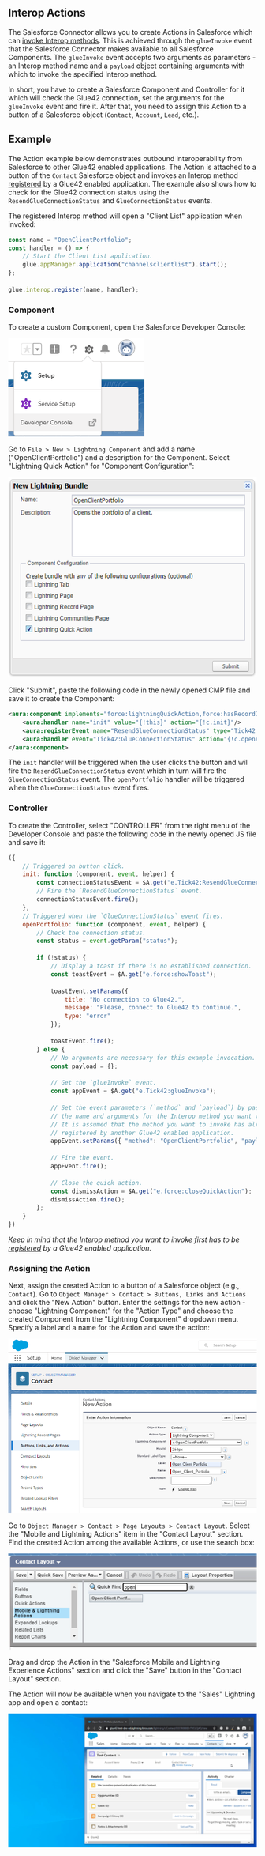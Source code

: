 ## Interop Actions

The Salesforce Connector allows you to create Actions in Salesforce which can [invoke Interop methods](../../../glue42-concepts/data-sharing-between-apps/interop/javascript/index.html#method_invocation). This is achieved through the `glueInvoke` event that the Salesforce Connector makes available to all Salesforce Components. The `glueInvoke` event accepts two arguments as parameters - an Interop method name and a `payload` object containing arguments with which to invoke the specified Interop method. 

In short, you have to create a Salesforce Component and Controller for it which will check the Glue42 connection, set the arguments for the `glueInvoke` event and fire it. After that, you need to assign this Action to a button of a Salesforce object (`Contact`, `Account`, `Lead`, etc.).

## Example

The Action example below demonstrates outbound interoperability from Salesforce to other Glue42 enabled applications. The Action is attached to a button of the `Contact` Salesforce object and invokes an Interop method [registered](../../../glue42-concepts/data-sharing-between-apps/interop/javascript/index.html#method_registration) by a Glue42 enabled application. The example also shows how to check for the Glue42 connection status using the `ResendGlueConnectionStatus` and `GlueConnectionStatus` events.

The registered Interop method will open a "Client List" application when invoked:

```javascript
const name = "OpenClientPortfolio";
const handler = () => {
    // Start the Client List application.
    glue.appManager.application("channelsclientlist").start();
};

glue.interop.register(name, handler);
```

### Component

To create a custom Component, open the Salesforce Developer Console:

![Dev Console](../../../images/salesforce/dev-console.png)

Go to `File > New > Lightning Component` and add a name ("OpenClientPortfolio") and a description for the Component. Select "Lightning Quick Action" for "Component Configuration":

![New Component](../../../images/salesforce/new-component.png)

Click "Submit", paste the following code in the newly opened CMP file and save it to create the Component:

```xml
<aura:component implements="force:lightningQuickAction,force:hasRecordID" controller="Tick42.GlueUtilityBarController">
    <aura:handler name="init" value="{!this}" action="{!c.init}"/>
    <aura:registerEvent name="ResendGlueConnectionStatus" type="Tick42:ResendGlueConnectionStatus"/>
    <aura:handler event="Tick42:GlueConnectionStatus" action="{!c.openPortfolio}"/>
</aura:component>
```

The `init` handler will be triggered when the user clicks the button and will fire the `ResendGlueConnectionStatus` event which in turn will fire the `GlueConnectionStatus` event. The `openPortfolio` handler will be triggered when the `GlueConnectionStatus` event fires.

### Controller

To create the Controller, select "CONTROLLER" from the right menu of the Developer Console and paste the following code in the newly opened JS file and save it:

```javascript
({
    // Triggered on button click.
    init: function (component, event, helper) {
        const connectionStatusEvent = $A.get("e.Tick42:ResendGlueConnectionStatus");
        // Fire the `ResendGlueConnectionStatus` event.
        connectionStatusEvent.fire();
    },
    // Triggered when the `GlueConnectionStatus` event fires.
    openPortfolio: function (component, event, helper) {
        // Check the connection status.
        const status = event.getParam("status");

        if (!status) {
            // Display a toast if there is no established connection.
            const toastEvent = $A.get("e.force:showToast");

            toastEvent.setParams({
                title: "No connection to Glue42.",
                message: "Please, connect to Glue42 to continue.",
                type: "error"
            });
           	
            toastEvent.fire();
        } else {
            // No arguments are necessary for this example invocation.
            const payload = {};

            // Get the `glueInvoke` event.
            const appEvent = $A.get("e.Tick42:glueInvoke");

            // Set the event parameters (`method` and `payload`) by passing
            // the name and arguments for the Interop method you want to invoke.
            // It is assumed that the method you want to invoke has already been
            // registered by another Glue42 enabled application.
            appEvent.setParams({ "method": "OpenClientPortfolio", "payload": JSON.stringify(payload) });

            // Fire the event.
            appEvent.fire(); 

            // Close the quick action.
            const dismissAction = $A.get("e.force:closeQuickAction");
            dismissAction.fire();
        };
    }
})
```

*Keep in mind that the Interop method you want to invoke first has to be [registered](../../../glue42-concepts/data-sharing-between-apps/interop/javascript/index.html#method_registration) by a Glue42 enabled application.*

### Assigning the Action

Next, assign the created Action to a button of a Salesforce object (e.g., `Contact`). Go to `Object Manager > Contact > Buttons, Links and Actions` and click the "New Action" button. Enter the settings for the new action - choose "Lightning Component" for the "Action Type" and choose the created Component from the "Lightning Component" dropdown menu. Specify a label and a name for the Action and save the action:

![Action Settings](../../../images/salesforce/action-settings.png)

Go to `Object Manager > Contact > Page Layouts > Contact Layout`. Select the "Mobile and Lightning Actions" item in the "Contact Layout" section. Find the created Action among the available Actions, or use the search box:

![Select Action](../../../images/salesforce/select-action.png)

Drag and drop the Action in the "Salesforce Mobile and Lightning Experience Actions" section and click the "Save" button in the "Contact Layout" section.

The Action will now be available when you navigate to the "Sales" Lightning app and open a contact:

![Action](../../../images/salesforce/action.gif) 